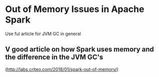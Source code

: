 # Out of Memory Issues in Apache Spark

Use ful article for JVM GC in general

## V good article on how Spark uses memory and the difference in the JVM GC's
(http://labs.criteo.com/2018/01/spark-out-of-memory/)
